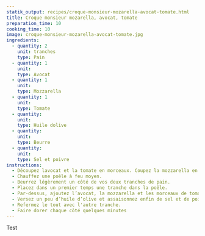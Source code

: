 ```yaml
---
statik_output: recipes/croque-monsieur-mozarella-avocat-tomate.html
title: Croque monsieur mozarella, avocat, tomate
preparation_time: 10
cooking_time: 10
image: croque-monsieur-mozarella-avocat-tomate.jpg
ingredients:
  - quantity: 2
    unit: tranches
    type: Pain
  - quantity: 1
    unit:
    type: Avocat
  - quantity: 1
    unit:
    type: Mozzarella
  - quantity: 1
    unit:
    type: Tomate
  - quantity:
    unit:
    type: Huile dolive
  - quantity:
    unit:
    type: Beurre
  - quantity:
    unit:
    type: Sel et poivre
instructions:
  - Découpez lavocat et la tomate en morceaux. Coupez la mozzarella en tranches.
  - Chauffez une poêle à feu moyen.
  - Beurrez légèrement un côté de vos deux tranches de pain.
  - Placez dans un premier temps une tranche dans la poêle.
  - Par-dessus, ajoutez l’avocat, la mozzarella et les morceaux de tomate.
  - Versez un peu d’huile d’olive et assaisonnez enfin de sel et de poivre.
  - Refermez le tout avec l'autre tranche.
  - Faire dorer chaque côté quelques minutes
---
```

Test
